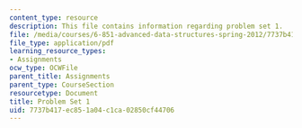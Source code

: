 ```yaml
---
content_type: resource
description: This file contains information regarding problem set 1.
file: /media/courses/6-851-advanced-data-structures-spring-2012/7737b417ec851a04c1ca02850cf44706_MIT6_851S12_ps1.pdf
file_type: application/pdf
learning_resource_types:
- Assignments
ocw_type: OCWFile
parent_title: Assignments
parent_type: CourseSection
resourcetype: Document
title: Problem Set 1
uid: 7737b417-ec85-1a04-c1ca-02850cf44706
---
```

